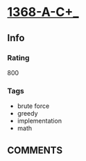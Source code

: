 # [1368-A-C+_](https://codeforces.com/problemset/problem/1368/A)

## Info

### Rating

800

### Tags

- brute force
- greedy
- implementation
- math

## __COMMENTS__

> 
